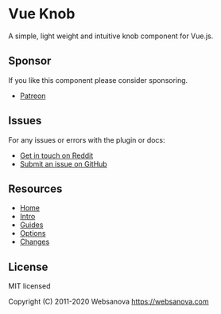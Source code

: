 # Vue Knob

A simple, light weight and intuitive knob component for Vue.js.


## Sponsor

If you like this component please consider sponsoring.

* [Patreon](https://patreon.com/websanova)


## Issues

For any issues or errors with the plugin or docs:

* [Get in touch on Reddit](https://reddit.com/r/websanova)
* [Submit an issue on GitHub](https://github.com/websanova/vue-knob/issues)


## Resources

* [Home](https://websanova.com/docs/vue-knob)
* [Intro](https://websanova.com/docs/vue-knob/intro)
* [Guides](https://websanova.com/docs/vue-knob/guides)
* [Options](https://websanova.com/docs/vue-knob/options)
* [Changes](https://websanova.com/docs/vue-knob/changes)


## License

MIT licensed

Copyright (C) 2011-2020 Websanova https://websanova.com
